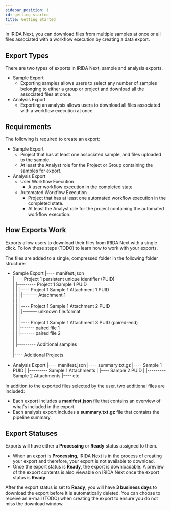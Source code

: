 ```yaml
---
sidebar_position: 1
id: getting-started
title: Getting Started
---
```


In IRIDA Next, you can download files from multiple samples at once or all files associated with a workflow execution by creating a data export.

## Export Types

There are two types of exports in IRIDA Next, sample and analysis exports.
* Sample Export
  * Exporting samples allows users to select any number of samples belonging to either a group or project and download all the associated
    files at once.
* Analysis Export
  * Exporting an analysis allows users to download all files associated with a workflow execution at once.

## Requirements

The following is required to create an export:
* Sample Export
  * Project that has at least one associated sample, and files uploaded to the sample.
  * At least the Analyst role for the Project or Group containing the samples for export.
* Analysis Export
  * User Workflow Execution
    * A user workflow execution in the completed state
  * Automated Workflow Execution
    * Project that has at least one automated workflow execution in the completed state.
    * At least the Analyst role for the project containing the automated workflow execution.

## How Exports Work

Exports allow users to download their files from IRIDA Next with a single click. Follow these steps (TODO) to learn how to work with your exports.

The files are added to a single, compressed folder in the following folder structure:
* Sample Export
  |---- manifest.json
  <br />|---- Project 1 persistent unique identifier (PUID)
  <br />|                          |--------- Project 1 Sample 1 PUID
  <br />|                          |                   | ---- Project 1 Sample 1 Attachment 1 PUID
  <br />|                          |                   |                      |------- Attachment 1
  <br />|                          |                   |
  <br />|                          |                   | ---- Project 1 Sample 1 Attachment 2 PUID
  <br />|                          |                   |                      |------- unknown file.format
  <br />|                          |                   |
  <br />|                          |                   | ---- Project 1 Sample 1 Attachment 3 PUID (paired-end)
  <br />|                          |                                          |------- paired file 1
  <br />|                          |                                          |------- paired file 2
  <br />|                          |
  <br />|                          |--------- Additional samples
  <br />|
  <br />|---- Additional Projects

* Analysis Export
  |---- manifest.json
  |---- summary.txt.gz
  |---- Sample 1 PUID
  |           |--------- Sample 1 Attachments
  |
  |---- Sample 2 PUID
  |           |--------- Sample 2 Attachments
  |---- etc.

In addition to the exported files selected by the user, two additional files are included:
  * Each export includes a **manifest.json** file that contains an overview of what's included in the export.
  * Each analysis export includes a **summary.txt.gz** file that contains the pipeline summary.

## Export Statuses

Exports will have either a **Processing** or **Ready** status assigned to them.
  * When an export is **Processing**, IRIDA Next is in the process of creating your export and therefore, your export is not available to download.
  * Once the export status is **Ready**, the export is downloadable. A preview of the export contents is also viewable on IRIDA Next once the export status is **Ready**.

After the export status is set to **Ready**, you will have **3 business days** to download the export before it is automatically deleted. You can choose to receive an e-mail (TODO) when creating the export to ensure you do not miss the download window.

